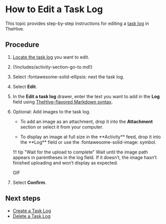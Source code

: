 # How to Edit a Task Log

This topic provides step-by-step instructions for editing a [task log](about-task-logs.md) in TheHive.

<h2>Procedure</h2>

1. [Locate the task log](../tasks/search-for-tasks/find-a-task-log.md) you want to edit.

2. {!includes/activity-section-go-to.md!}

3. Select :fontawesome-solid-ellipsis: next the task log.

4. Select **Edit**.

5. In the **Edit a task log** drawer, enter the text you want to add in the **Log** field using [TheHive-flavored Markdown syntax](../../thehive-flavored-markdown.md).

6. Optional: Add images to the task log.

    * To add an image as an attachment, drop it into the **Attachment** section or select it from your computer.

    * <!-- md:version 5.5 --> To display an image at full size in the **Activity** feed, drop it into the **Log** field or use the :fontawesome-solid-image: symbol.

    !!! tip "Wait for the upload to complete"
        Wait until the image path appears in parentheses in the log field. If it doesn’t, the image hasn’t finished uploading and won’t display as expected.

      GIF

7. Select **Confirm**.

<h2>Next steps</h2>

* [Create a Task Log](create-a-task-log.md)
* [Delete a Task Log](delete-a-task-log.md)

